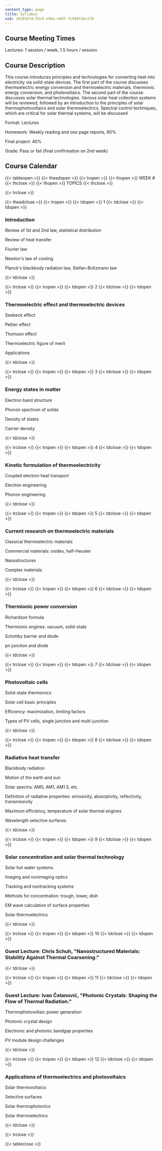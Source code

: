 ```yaml
---
content_type: page
title: Syllabus
uid: 10191b7d-55c5-e94a-e097-fc940fabc278
---
```


Course Meeting Times
--------------------

Lectures: 1 session / week, 1.5 hours / session

Course Description
------------------

This course introduces principles and technologies for converting heat into electricity via solid-state devices. The first part of the course discusses thermoelectric energy conversion and thermoelectric materials, thermionic energy conversion, and photovoltaics. The second part of the course discusses solar thermal technologies. Various solar heat collection systems will be reviewed, followed by an introduction to the principles of solar thermophotovoltaics and solar thermoelectrics. Spectral control techniques, which are critical for solar thermal systems, will be discussed.

Format: Lectures

Homework: Weekly reading and one page reports, 60%

Final project: 40%

Grade: Pass or fail (final confirmation on 2nd week)

Course Calendar
---------------

{{< tableopen >}}
{{< theadopen >}}
{{< tropen >}}
{{< thopen >}}
WEEK #
{{< thclose >}}
{{< thopen >}}
TOPICS
{{< thclose >}}

{{< trclose >}}

{{< theadclose >}}
{{< tropen >}}
{{< tdopen >}}
1
{{< tdclose >}}
{{< tdopen >}}


### Introduction

Review of 1st and 2nd law, statistical distribution

Review of heat transfer

Fourier law

Newton's law of cooling

Planck's blackbody radiation law, Stefan-Boltzmann law


{{< tdclose >}}

{{< trclose >}}
{{< tropen >}}
{{< tdopen >}}
2
{{< tdclose >}}
{{< tdopen >}}


### Thermoelectric effect and thermoelectric devices

Seebeck effect

Peltier effect

Thomson effect

Thermoelectric figure of merit

Applications


{{< tdclose >}}

{{< trclose >}}
{{< tropen >}}
{{< tdopen >}}
3
{{< tdclose >}}
{{< tdopen >}}


### Energy states in matter

Electron band structure

Phonon spectrum of solids

Density of states

Carrier density


{{< tdclose >}}

{{< trclose >}}
{{< tropen >}}
{{< tdopen >}}
4
{{< tdclose >}}
{{< tdopen >}}


### Kinetic formulation of thermoelectricity

Coupled electron heat transport

Electron engineering

Phonon engineering


{{< tdclose >}}

{{< trclose >}}
{{< tropen >}}
{{< tdopen >}}
5
{{< tdclose >}}
{{< tdopen >}}


### Current research on thermoelectric materials

Classical thermoelectric materials

Commercial materials: oxides, half-Heusler

Nanostructures

Complex materials


{{< tdclose >}}

{{< trclose >}}
{{< tropen >}}
{{< tdopen >}}
6
{{< tdclose >}}
{{< tdopen >}}


### Thermionic power conversion

Richardson formula

Thermionic engines: vacuum, solid-state

Schottky barrier and diode

pn junction and diode


{{< tdclose >}}

{{< trclose >}}
{{< tropen >}}
{{< tdopen >}}
7
{{< tdclose >}}
{{< tdopen >}}


### Photovoltaic cells

Solid-state thermionics

Solar cell basic principles

Efficiency: maximization, limiting factors

Types of PV cells, single junction and multi-junction


{{< tdclose >}}

{{< trclose >}}
{{< tropen >}}
{{< tdopen >}}
8
{{< tdclose >}}
{{< tdopen >}}


### Radiative heat transfer

Blackbody radiation

Motion of the earth and sun

Solar spectra: AM0, AM1, AM1.5, etc.

Definition of radiative properties: emissivity, absorptivity, reflectivity, transmissivity

Maximum efficiency, temperature of solar thermal engines

Wavelength selective surfaces


{{< tdclose >}}

{{< trclose >}}
{{< tropen >}}
{{< tdopen >}}
9
{{< tdclose >}}
{{< tdopen >}}


### Solar concentration and solar thermal technology

Solar hot water systems

Imaging and nonimaging optics

Tracking and nontracking systems

Methods for concentration: trough, tower, dish

EM wave calculation of surface properties

Solar thermoelectrics


{{< tdclose >}}

{{< trclose >}}
{{< tropen >}}
{{< tdopen >}}
10
{{< tdclose >}}
{{< tdopen >}}


### Guest Lecture: Chris Schuh, "Nanostructured Materials: Stability Against Thermal Coarsening."


{{< tdclose >}}

{{< trclose >}}
{{< tropen >}}
{{< tdopen >}}
11
{{< tdclose >}}
{{< tdopen >}}


### Guest Lecture: Ivan Čelanović, "Photonic Crystals: Shaping the Flow of Thermal Radiation."

Thermophotovoltaic power generation

Photonic crystal design

Electronic and photonic bandgap properties

PV module design challenges


{{< tdclose >}}

{{< trclose >}}
{{< tropen >}}
{{< tdopen >}}
12
{{< tdclose >}}
{{< tdopen >}}


### Applications of thermoelectrics and photovoltaics

Solar thermovoltaics

Selective surfaces

Solar thermophotonics

Solar thermoelectrics


{{< tdclose >}}

{{< trclose >}}

{{< tableclose >}}